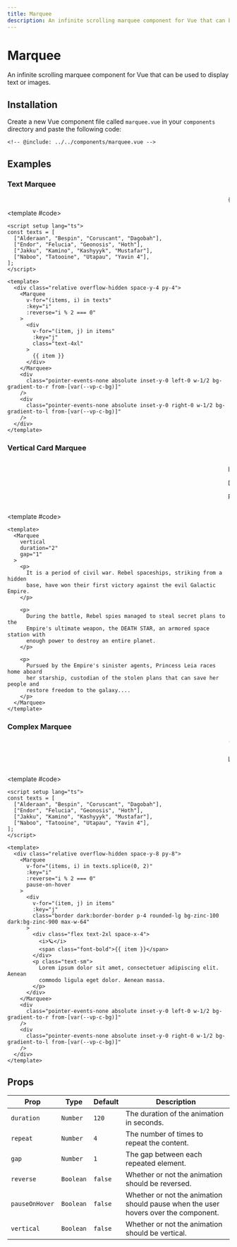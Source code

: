 ```yaml
---
title: Marquee
description: An infinite scrolling marquee component for Vue that can be used to display text or images.
---
```


<script setup>
import { ref } from 'vue'

import Marquee from '../../components/marquee.vue'
const duration = ref(120)
const repeat = ref(4)
const gap = ref(1)
const reverse = ref(false)
const pauseOnHover = ref(false)
const vertical = ref(false)

const texts = [
  [
    "Alderaan",
    "Bespin",
    "Coruscant",
    "Dagobah"
  ],
  [
    "Endor",
    "Felucia",
    "Geonosis",
    "Hoth"
  ],
  [
    "Jakku",
    "Kamino",
    "Kashyyyk",
    "Mustafar"
  ],
  [
    "Naboo",
    "Tatooine",
    "Utapau",
    "Yavin 4"
  ]
];

const texts2 = [[...texts[0], ...texts[1]], [...texts[2], ...texts[3]]];
</script>

# Marquee

An infinite scrolling marquee component for Vue that can be used to display text or images.

## Installation

Create a new Vue component file called `marquee.vue` in your `components` directory and paste the following code:

<CodeFile title="marquee.vue" :collapsed>

```vue
<!-- @include: ../../components/marquee.vue -->
```

</CodeFile>

## Examples

### Text Marquee

<ComponentPreview>
<div class="relative overflow-hidden space-y-4 py-4">
  <Marquee 
    v-for="(items, i) in texts"
    :key="i" 
    :reverse="i % 2 === 0"
  >
    <div
      v-for="(item, j) in items"
      :key="j"
      class="text-4xl"
    >
      {{ item }}
    </div>
  </Marquee>
  <div class="pointer-events-none absolute inset-y-0 left-0 w-1/2 bg-gradient-to-r from-[var(--vp-c-bg)]"/>
  <div class="pointer-events-none absolute inset-y-0 right-0 w-1/2 bg-gradient-to-l from-[var(--vp-c-bg)]"/>
</div>

<template #code>

```vue
<script setup lang="ts">
const texts = [
  ["Alderaan", "Bespin", "Coruscant", "Dagobah"],
  ["Endor", "Felucia", "Geonosis", "Hoth"],
  ["Jakku", "Kamino", "Kashyyyk", "Mustafar"],
  ["Naboo", "Tatooine", "Utapau", "Yavin 4"],
];
</script>

<template>
  <div class="relative overflow-hidden space-y-4 py-4">
    <Marquee
      v-for="(items, i) in texts"
      :key="i"
      :reverse="i % 2 === 0"
    >
      <div
        v-for="(item, j) in items"
        :key="j"
        class="text-4xl"
      >
        {{ item }}
      </div>
    </Marquee>
    <div
      class="pointer-events-none absolute inset-y-0 left-0 w-1/2 bg-gradient-to-r from-[var(--vp-c-bg)]"
    />
    <div
      class="pointer-events-none absolute inset-y-0 right-0 w-1/2 bg-gradient-to-l from-[var(--vp-c-bg)]"
    />
  </div>
</template>
```

</template>
</ComponentPreview>

### Vertical Card Marquee

<ComponentPreview>
<div class="relative overflow-hidden h-64 max-w-96">
  <Marquee vertical duration="40" gap="1">
    <p>
      It is a period of civil war. Rebel spaceships, striking from a hidden
      base, have won their first victory against the evil Galactic Empire.
    </p>
    <p>
      During the battle, Rebel spies managed to steal secret plans to the
      Empire's ultimate weapon, the DEATH STAR, an armored space station with
      enough power to destroy an entire planet.
    </p>
    <p>
      Pursued by the Empire's sinister agents, Princess Leia races home aboard
      her starship, custodian of the stolen plans that can save her people and
      restore freedom to the galaxy....
    </p>
  </Marquee>
  <div
    class="pointer-events-none absolute inset-x-0 top-0 h-1/2 bg-gradient-to-b from-[var(--vp-c-bg)]"
  />
</div>

<template #code>

```vue
<template>
  <Marquee
    vertical
    duration="2"
    gap="1"
  >
    <p>
      It is a period of civil war. Rebel spaceships, striking from a hidden
      base, have won their first victory against the evil Galactic Empire.
    </p>

    <p>
      During the battle, Rebel spies managed to steal secret plans to the
      Empire's ultimate weapon, the DEATH STAR, an armored space station with
      enough power to destroy an entire planet.
    </p>

    <p>
      Pursued by the Empire's sinister agents, Princess Leia races home aboard
      her starship, custodian of the stolen plans that can save her people and
      restore freedom to the galaxy....
    </p>
  </Marquee>
</template>
```

</template>
</ComponentPreview>

### Complex Marquee

<ComponentPreview>

<div class="relative overflow-hidden space-y-8 py-8">
  <Marquee
    v-for="(items, i) in texts2"
    :key="i"
    :reverse="i % 2 === 0"
    pause-on-hover
  >
    <div
      v-for="(item, j) in items"
      :key="j"
      class="border dark:border-border p-4 rounded-lg  bg-zinc-100 dark:bg-zinc-900 max-w-64"
    >
      <div class="flex text-2xl space-x-4">
        <i>🪐</i>
        <span class="font-bold">{{ item }}</span>
      </div>
      <p class="text-sm">Lorem ipsum dolor sit amet, consectetuer adipiscing elit. Aenean commodo ligula eget dolor. Aenean massa.</p>
    </div>
  </Marquee>
  <div
    class="pointer-events-none absolute inset-y-0 left-0 w-1/2 bg-gradient-to-r from-[var(--vp-c-bg)]"
  />
  <div
    class="pointer-events-none absolute inset-y-0 right-0 w-1/2 bg-gradient-to-l from-[var(--vp-c-bg)]"
  />
</div>

<template #code>

```vue
<script setup lang="ts">
const texts = [
  ["Alderaan", "Bespin", "Coruscant", "Dagobah"],
  ["Endor", "Felucia", "Geonosis", "Hoth"],
  ["Jakku", "Kamino", "Kashyyyk", "Mustafar"],
  ["Naboo", "Tatooine", "Utapau", "Yavin 4"],
];
</script>

<template>
  <div class="relative overflow-hidden space-y-8 py-8">
    <Marquee
      v-for="(items, i) in texts.splice(0, 2)"
      :key="i"
      :reverse="i % 2 === 0"
      pause-on-hover
    >
      <div
        v-for="(item, j) in items"
        :key="j"
        class="border dark:border-border p-4 rounded-lg bg-zinc-100 dark:bg-zinc-900 max-w-64"
      >
        <div class="flex text-2xl space-x-4">
          <i>🪐</i>
          <span class="font-bold">{{ item }}</span>
        </div>
        <p class="text-sm">
          Lorem ipsum dolor sit amet, consectetuer adipiscing elit. Aenean
          commodo ligula eget dolor. Aenean massa.
        </p>
      </div>
    </Marquee>
    <div
      class="pointer-events-none absolute inset-y-0 left-0 w-1/2 bg-gradient-to-r from-[var(--vp-c-bg)]"
    />
    <div
      class="pointer-events-none absolute inset-y-0 right-0 w-1/2 bg-gradient-to-l from-[var(--vp-c-bg)]"
    />
  </div>
</template>
```

</template>
</ComponentPreview>

## Props

| Prop           | Type      | Default | Description                                                                        |
| -------------- | --------- | ------- | ---------------------------------------------------------------------------------- |
| `duration`     | `Number`  | `120`   | The duration of the animation in seconds.                                          |
| `repeat`       | `Number`  | `4`     | The number of times to repeat the content.                                         |
| `gap`          | `Number`  | `1`     | The gap between each repeated element.                                             |
| `reverse`      | `Boolean` | `false` | Whether or not the animation should be reversed.                                   |
| `pauseOnHover` | `Boolean` | `false` | Whether or not the animation should pause when the user hovers over the component. |
| `vertical`     | `Boolean` | `false` | Whether or not the animation should be vertical.                                   |
